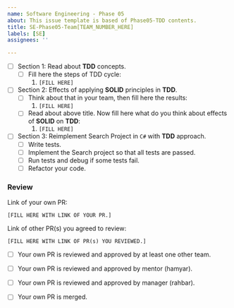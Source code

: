 ```yaml
---
name: Software Engineering - Phase 05
about: This issue template is based of Phase05-TDD contents.
title: SE-Phase05-Team[TEAM_NUMBER_HERE]
labels: [SE]
assignees: ''

---
```


- [ ] Section 1: Read about **TDD** concepts.
    - [ ] Fill here the steps of TDD cycle:
        1. `[FILL HERE]`
- [ ] Section 2: Effects of applying **SOLID** principles in **TDD**.
    - [ ] Think about that in your team, then fill here the results:
        1. `[FILL HERE]`
    - [ ] Read about above title. Now fill here what do you think about effects of **SOLID** on **TDD**:
        1. `[FILL HERE]`
- [ ] Section 3: Reimplement Search Project in `C#` with **TDD** approach.
    - [ ] Write tests. 
    - [ ] Implement the Search project so that all tests are passed.
    - [ ] Run tests and debug if some tests fail.
    - [ ] Refactor your code.

### Review

Link of your own PR:

`[FILL HERE WITH LINK OF YOUR PR.]`

Link of other PR(s) you agreed to review:

`[FILL HERE WITH LINK OF PR(s) YOU REVIEWED.]`


- [ ] Your own PR is reviewed and approved by at least one other team.

- [ ] Your own PR is reviewed and approved by mentor (hamyar).

- [ ] Your own PR is reviewed and approved by manager (rahbar).

- [ ] Your own PR is merged.
